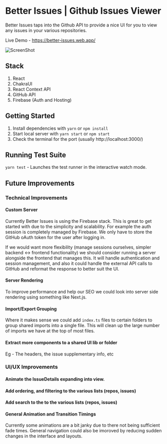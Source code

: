 # Better Issues | Github Issues Viewer

Better Issues taps into the Github API to provide a nice UI for you to view any issues in your various repositories.

Live Demo - https://better-issues.web.app/

![ScreenShot](https://i.imgur.com/6Ry8fko.png)

## Stack

1. React
2. ChakraUI
2. React Context API
3. GitHub API
3. Firebase (Auth and Hosting)
## Getting Started

1. Install dependencies with `yarn` or `npm install`
2. Start local server with `yarn start` or `npm start`
3. Check the terminal for the port (usually http://localhost:3000/)

## Running Test Suite

`yarn test` - Launches the test runner in the interactive watch mode.

## Future Improvements

### Technical Improvements

#### Custom Server
Currently Better Issues is using the Firebase stack. This is great to get started with due to the simplicity and scalability. For example the auth session is completely managed by Firebase. We only have to store the GitHub oAuth token for the user after logging in.

If we would want more flexibility (manage sessions ourselves, simpler backend <-> frontend functionality) we should consider running a server alongside the frontend that manages this. It will handle authentication and session management, and also it could handle the external API calls to GitHub and reformat the response to better suit the UI.

#### Server Rendering
To improve performance and help our SEO we could look into server side rendering using something like Next.js.

#### Import/Export Grouping
Where it makes sense we could add `index.ts` files to certain folders to group shared imports into a single file. This will clean up the large number of imports we have at the top of most files.

#### Extract more components to a shared UI lib or folder
Eg - The headers, the issue supplementary info, etc

### UI/UX Improvements

#### Animate the IssueDetails expanding into view.
#### Add ordering, and filtering to the various lists (repos, issues)
#### Add search to the to the various lists (repos, issues)
#### General Animation and Transition Timings
Currently some animations are a bit janky due to there not being sufficient fade times. General navigation could also be imoroved by reducing sudden changes in the interface and layouts.


